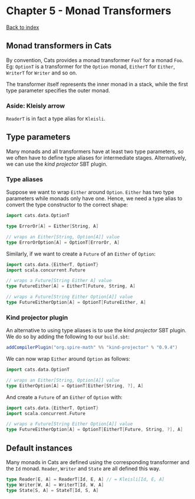 # Chapter 5 - Monad Transformers
[Back to index](index.md)

## Monad transformers in Cats
By convention, Cats provides a monad transformer `FooT` for a monad `Foo`. Eg:
`OptionT` is a transformer for the `Option` monad, `EitherT` for `Either`, 
`WriterT` for `Writer` and so on.

The transformer itself represents the inner monad in a stack, while the first
type parameter specifies the outer monad.

### Aside: Kleisly arrow
`ReaderT` is in fact a type alias for `Kleisli`.

## Type parameters
Many monads and all transformers have at least two type parameters, so we often
have to define type aliases for intermediate stages. Alternatively, we can use
the *kind projector* SBT plugin.

### Type aliases
Suppose we want to wrap `Either` around `Option`. `Either` has two type 
parameters while monads only have one. Hence, we need a type alias to convert 
the type constructor to the correct shape:

```scala
import cats.data.OptionT

type ErrorOr[A] = Either[String, A]

// wraps an Either[String, Option[A]] value
type ErrorOrOption[A] = OptionT[ErrorOr, A]
```

Similarly, if we want to create a `Future` of an `Either` of `Option`:

```scala
import cats.data.{EitherT, OptionT}
import scala.concurrent.Future

// wraps a Future[String Either A] value
type FutureEither[A] = EitherT[Future, String, A]

// wraps a Future[String Either Option[A]] value
type FutureEitherOption[A] = OptionT[FutureEither, A]
```

### Kind projector plugin
An alternative to using type aliases is to use the *kind projector* SBT plugin.
We do so by adding the following to our `build.sbt`:

```scala
addCompilerPlugin("org.spire-math" %% "kind-projector" % "0.9.4")
```

We can now wrap `Either` around `Option` as follows:

```scala
import cats.data.OptionT

// wraps an Either[String, Option[A]] value
type EitherOption[A] = OptionT[Either[String, ?], A]
```

And create a `Future` of an `Either` of `Option` with:

```scala
import cats.data.{EitherT, OptionT}
import scala.concurrent.Future

// wraps a Future[String Either Option[A]] value
type FutureEitherOption[A] = OptionT[EitherT[Future, String, ?], A]
```

## Default instances
Many monads in Cats are defined using the corresponding transformer and the 
`Id` monad. `Reader`, `Writer` and `State` are all defined this way. 

```scala
type Reader[E, A] = ReaderT[Id, E, A] // = Kleisli[Id, E, A]
type Writer[W, A] = WriterT[Id, W, A]
type State[S, A] = StateT[Id, S, A]
```
